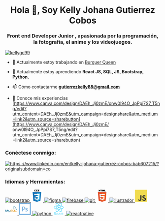 <h1 align="center">Hola 👋, Soy Kelly Johana Gutierrez Cobos</h1>
<h3 align="center">Front end Developer Junior , apasionada por la programación, la fotografía, el anime y los videojuegos.</h3 >

<p align="left"> <a href="https://github.com/ryo-ma/github-profile-trofeo"><img src="https://github-perfil-trofeo.vercel. app/?username=kellygc99" alt="kellygc99" /></a> </p>

- 🔭 Actualmente estoy trabajando en [Burguer Queen](https://github.com/KellyGc99/Burger-queen-ReactJs )

- 🌱 Actualmente estoy aprendiendo **React JS, SQL, JS, Bootstrap, Python.**

- 📫 Cómo contactarme **gutierrezkelly88@gmail.com**

- 📄 Conoce mis experiencias [https://www.canva.com/design/DAEh_Jj0zmE/onw0l94O_JpPpi7S7_T5ng/edit?utm_content=DAEh_Jj0zmE&utm_campaign=designshare&utm_medium=link2&utm_source=sharebutton](https://www.canva.com/design/DAEh_Jj0zmE/ onw0l94O_JpPpi7S7_T5ng/edit?utm_content=DAEh_Jj0zmE&utm_campaign=designshare&utm_medium=link2&utm_source=sharebutton)

<h3 align="left">Conéctese conmigo:</h3>
<p align="left">
<a href="https://linkedin.com/en/https://www.linkedin.com/en/kelly-johana-gutierrez-cobos-bab607215/?originalsubdomain=co" target="blank"><img align="center" src="https://raw.githubusercontent.com/rahuldkjain/github-profile-readme-generator/master/src/images/icons/Social/linked-in-alt.svg" alt="https ://www.linkedin.com/en/kelly-johana-gutierrez-cobos-bab607215/?originalsubdomain=co" height="30" width="40" /></a>
</p>

<h3 align= "left">Idiomas y Herramientas:</h3>
<p align="left"> <a href="https://getbootstrap.com" target="_blank" rel="noreferrer"> <img src="https://raw.githubusercontent.com/devicons/devicon /master/icons/bootstrap/bootstrap-plain-wordmark.svg" alt="bootstrap" width="40" height="40"/> </a> <a href="https://www.w3schools.com /css/" target="_blank" rel="noreferrer"> <img src="https://raw.githubusercontent.com/devicons/devicon/master/icons/css3/css3-original-wordmark.svg" alt= "css3" width="40" height="40"/> </a> <a href="https://www.figma.com/" target="_blank" rel="noreferrer"> <img src="https://www.vectorlogo.zone/logos/figma/figma-icon.svg" alt="figma" width="40" height="40"/> </a> <a href=" https://firebase.google.com/" target="_blank" rel="noreferrer"> <img src="https://www.vectorlogo.zone/logos/firebase/firebase-icon.svg" alt=" firebase" width="40" height="40"/> </a> <a href="https://git-scm.com/" target="_blank" rel="noreferrer"> <img src=" https://www.vectorlogo.zone/logos/git-scm/git-scm-icon.svg" alt="git" width="40" height="40"/> </a> <a href=" https://www.w3.org/html/" objetivo="_blank" rel="noreferrer"> <img src="https://raw.githubusercontent.com/devicons/devicon/master/icons/html5/html5-original-wordmark.svg" alt="html5" width="40 " height="40"/> </a> <a href="https://www.adobe.com/in/products/illustrator.html" target="_blank" rel="noreferrer"> <img src= "https://www.vectorlogo.zone/logos/adobe_illustrator/adobe_illustrator-icon.svg" alt="ilustrador" ancho="40" altura="40"/> </a> <a href="https:/ /developer.mozilla.org/en-US/docs/Web/JavaScript" target="_blank" rel="noreferrer"> <img src="https://raw.githubusercontent.com/devicons/devicon/master/icons/javascript/javascript-original.svg" alt="javascript" width="40" height="40"/> </a> <a href="https://www. mysql.com/" target="_blank" rel="noreferrer"> <img src="https://raw.githubusercontent.com/devicons/devicon/master/icons/mysql/mysql-original-wordmark.svg" alt ="mysql" width="40" height="40"/> </a> <a href="https://www.photoshop.com/en" target="_blank" rel="noreferrer"> <img src="https://raw.githubusercontent.com/devicons/devicon/master/icons/photoshop/photoshop-line.svg" alt="photoshop" width="40" height="40"/> </a><a href="https://www.python.org" target="_blank" rel="noreferrer"> <img src="https://raw.githubusercontent.com/devicons/devicon/master/icons/python /python-original.svg" alt="python" width="40" height="40"/> </a> <a href="https://reactjs.org/" target="_blank" rel=" noreferrer"> <img src="https://raw.githubusercontent.com/devicons/devicon/master/icons/react/react-original-wordmark.svg" alt="react" width="40" height="40 "/> </a> <a href="https://reactnative.dev/" target="_blank" rel="noreferrer"> <img src="https://reactnative.dev/img/header_logo.svg" alt="reactnative" width="40" height="40"/> </a> </p>
